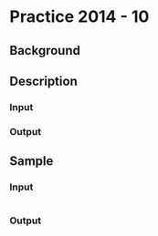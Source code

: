 # Practice 2014 - 10

## Background

## Description

### Input

### Output

## Sample
### Input
```
```

### Output
```
```
